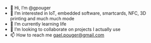 - 👋 Hi, I’m @gpouger
- 👀 I’m interested in IoT, embedded software, smartcards, NFC, 3D printing and much much mode
- 🌱 I’m currently learning life
- 💞️ I’m looking to collaborate on projects I actually use
- 📫 How to reach me gael.pouger@gmail.com

<!---
gpouger/gpouger is a ✨ special ✨ repository because its `README.md` (this file) appears on your GitHub profile.
You can click the Preview link to take a look at your changes.
--->
